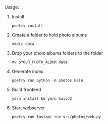 Usage:

1. Install
    ```
    poetry install
    ```
2. Create a folder to hold photo albums
    ```
    mkdir data
    ```
3. Drop your photo albums folders to the folder
    ```
    mv $YOUR_PHOTO_ALBUM data
    ```
4. Generate index
    ```
    poetry run python -m photos.main
    ```
6. Build frontend
    ```
    yarn install && yarn build2
    ```
7. Start webserver
    ```
    poetry run fastapi run src/photos/web.py
    ```